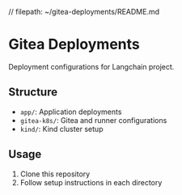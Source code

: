 // filepath: ~/gitea-deployments/README.md
# Gitea Deployments

Deployment configurations for Langchain project.

## Structure
- `app/`: Application deployments
- `gitea-k8s/`: Gitea and runner configurations
- `kind/`: Kind cluster setup

## Usage
1. Clone this repository
2. Follow setup instructions in each directory